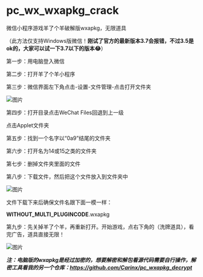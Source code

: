 # pc_wx_wxapkg_crack
微信小程序游戏羊了个羊破解版wxapkg，无限道具


（此方法仅支持Windows版微信！**刚试了官方的最新版本3.7会报错，不过3.5是ok的，大家可以试一下3.7以下的版本😂**）

第一步：用电脑登入微信

第二步：打开羊了个羊小程序

第三步：微信界面左下角点击-设置-文件管理-点击打开文件夹

![图片](https://user-images.githubusercontent.com/49282008/190842885-d0c1585e-da05-4f9b-9223-ccdb2e206cba.png)

第四步：打开目录点击WeChat Files回退到上一级

点击Applet文件夹

第五步：找到一个名字以“0a9”结尾的文件夹

第六步：打开名为14或15之类的文件夹

第七步：删掉文件夹里面的文件

第八步：下载文件，然后把这个文件放入到文件夹中

![图片](https://user-images.githubusercontent.com/49282008/190842901-9f74dac7-f3fd-437c-9102-0c20b1a925e3.png)

文件下载下来后确保文件名跟下面一模一样：

__WITHOUT_MULTI_PLUGINCODE__.wxapkg

第九步：先关掉羊了个羊，再重新打开。开始游戏，点右下角的（洗牌道具），看完广告，道具直接无限！

![图片](https://user-images.githubusercontent.com/49282008/190842909-66197b52-e8bb-4bd8-8d2a-f56b17bede5c.png)

***注：电脑版的wxapkg是经过加密的，想要解密和解包看源代码需要自行操作，解密工具看我的另一个仓库：https://github.com/Carinx/pc_wxapkg_decrypt***
